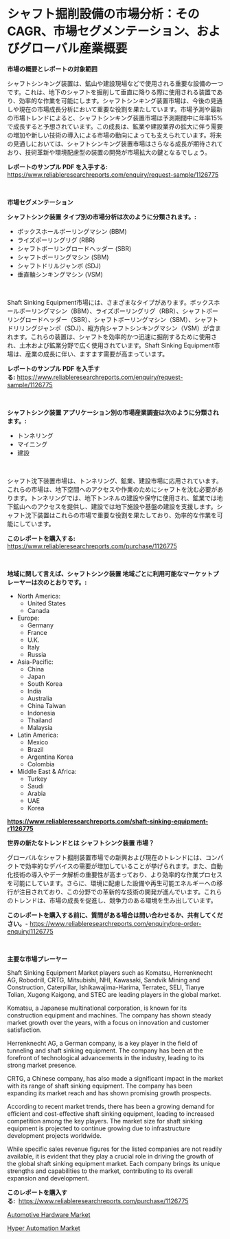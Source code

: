 <p><h1>シャフト掘削設備の市場分析：そのCAGR、市場セグメンテーション、およびグローバル産業概要</h1></p><p><strong>市場の概要とレポートの対象範囲</strong></p>
<p><p>シャフトシンキング装置は、鉱山や建設現場などで使用される重要な設備の一つです。これは、地下のシャフトを掘削して垂直に降りる際に使用される装置であり、効率的な作業を可能にします。シャフトシンキング装置市場は、今後の見通しや現在の市場成長分析において重要な役割を果たしています。市場予測や最新の市場トレンドによると、シャフトシンキング装置市場は予測期間中に年率15%で成長すると予想されています。この成長は、鉱業や建設業界の拡大に伴う需要の増加や新しい技術の導入による市場の動向によっても支えられています。将来の見通しにおいては、シャフトシンキング装置市場はさらなる成長が期待されており、技術革新や環境配慮型の装置の開発が市場拡大の鍵となるでしょう。</p></p>
<p><strong>レポートのサンプル PDF を入手する:</strong> <a href="https://www.reliableresearchreports.com/enquiry/request-sample/1126775">https://www.reliableresearchreports.com/enquiry/request-sample/1126775</a></p>
<p>&nbsp;</p>
<p><strong>市場セグメンテーション</strong></p>
<p><strong>シャフトシンク装置 タイプ別の市場分析は次のように分類されます。:</strong></p>
<p><ul><li>ボックスホールボーリングマシン (BBM)</li><li>ライズボーリングリグ (RBR)</li><li>シャフトボーリングロードヘッダー (SBR)</li><li>シャフトボーリングマシン (SBM)</li><li>シャフトドリルジャンボ (SDJ)</li><li>垂直軸シンキングマシン (VSM)</li></ul></p>
<p>&nbsp;</p>
<p><p>Shaft Sinking Equipment市場には、さまざまなタイプがあります。ボックスホールボーリングマシン（BBM）、ライズボーリングリグ（RBR）、シャフトボーリングロードヘッダー（SBR）、シャフトボーリングマシン（SBM）、シャフトドリリングジャンボ（SDJ）、縦方向シャフトシンキングマシン（VSM）が含まれます。これらの装置は、シャフトを効率的かつ迅速に掘削するために使用され、土木および鉱業分野で広く使用されています。Shaft Sinking Equipment市場は、産業の成長に伴い、ますます需要が高まっています。</p></p>
<p><strong>レポートのサンプル PDF を入手する:</strong>&nbsp;<a href="https://www.reliableresearchreports.com/enquiry/request-sample/1126775">https://www.reliableresearchreports.com/enquiry/request-sample/1126775</a></p>
<p>&nbsp;</p>
<p><strong> シャフトシンク装置 アプリケーション別の市場産業調査は次のように分類されます。:</strong></p>
<p><ul><li>トンネリング</li><li>マイニング</li><li>建設</li></ul></p>
<p>&nbsp;</p>
<p><p>シャフト沈下装置市場は、トンネリング、鉱業、建設市場に応用されています。これらの市場は、地下空間へのアクセスや作業のためにシャフトを沈む必要があります。トンネリングでは、地下トンネルの建設や保守に使用され、鉱業では地下鉱山へのアクセスを提供し、建設では地下施設や基盤の建設を支援します。シャフト沈下装置はこれらの市場で重要な役割を果たしており、効率的な作業を可能にしています。</p></p>
<p><strong>このレポートを購入する:</strong>&nbsp; <a href="https://www.reliableresearchreports.com/purchase/1126775">https://www.reliableresearchreports.com/purchase/1126775</a></p>
<p>&nbsp;</p>
<p><strong>地域に関して言えば、シャフトシンク装置 地域ごとに利用可能なマーケットプレーヤーは次のとおりです。:</strong></p>
<p><ul>
    <li>
        North America:
        <ul>
            <li>United States</li>
            <li>Canada</li>
        </ul>
    </li>
    <li>
        Europe:
        <ul>
            <li>Germany</li>
            <li>France</li>
            <li>U.K.</li>
            <li>Italy</li>
            <li>Russia</li>
        </ul>
    </li>
    <li>
        Asia-Pacific:
        <ul>
            <li>China</li>
            <li>Japan</li>
            <li>South Korea</li>
            <li>India</li>
            <li>Australia</li>
            <li>China Taiwan</li>
            <li>Indonesia</li>
            <li>Thailand</li>
            <li>Malaysia</li>
        </ul>
    </li>
    <li>
        Latin America:
        <ul>
            <li>Mexico</li>
            <li>Brazil</li>
            <li>Argentina Korea</li>
            <li>Colombia</li>
        </ul>
    </li>
    <li>
        Middle East & Africa:
        <ul>
            <li>Turkey</li>
            <li>Saudi</li>
            <li>Arabia</li>
            <li>UAE</li>
            <li>Korea</li>
        </ul>
    </li>
    </ul></p>
<p><strong><a href="https://www.reliableresearchreports.com/shaft-sinking-equipment-r1126775">https://www.reliableresearchreports.com/shaft-sinking-equipment-r1126775</a></strong>&nbsp;</p>
<p><strong>世界の新たなトレンドとは シャフトシンク装置 市場？</strong></p>
<p><p>グローバルなシャフト掘削装置市場での新興および現在のトレンドには、コンパクトで効率的なデバイスの需要が増加していることが挙げられます。また、自動化技術の導入やデータ解析の重要性が高まっており、より効率的な作業プロセスを可能にしています。さらに、環境に配慮した設備や再生可能エネルギーへの移行が注目されており、この分野での革新的な技術の開発が進んでいます。これらのトレンドは、市場の成長を促進し、競争力のある環境を生み出しています。</p></p>
<p><strong>このレポートを購入する前に、質問がある場合は問い合わせるか、共有してください。</strong>- <a href="https://www.reliableresearchreports.com/enquiry/pre-order-enquiry/1126775">https://www.reliableresearchreports.com/enquiry/pre-order-enquiry/1126775</a></p>
<p>&nbsp;</p>
<p><strong>主要な市場プレーヤー</strong></p>
<p><p>Shaft Sinking Equipment Market players such as Komatsu, Herrenknecht AG, Robodrill, CRTG, Mitsubishi, NHI, Kawasaki, Sandvik Mining and Construction, Caterpillar, Ishikawajima-Harima, Terratec, SELI, Tianye Tolian, Xugong Kaigong, and STEC are leading players in the global market.</p><p>Komatsu, a Japanese multinational corporation, is known for its construction equipment and machines. The company has shown steady market growth over the years, with a focus on innovation and customer satisfaction.</p><p>Herrenknecht AG, a German company, is a key player in the field of tunneling and shaft sinking equipment. The company has been at the forefront of technological advancements in the industry, leading to its strong market presence.</p><p>CRTG, a Chinese company, has also made a significant impact in the market with its range of shaft sinking equipment. The company has been expanding its market reach and has shown promising growth prospects.</p><p>According to recent market trends, there has been a growing demand for efficient and cost-effective shaft sinking equipment, leading to increased competition among the key players. The market size for shaft sinking equipment is projected to continue growing due to infrastructure development projects worldwide.</p><p>While specific sales revenue figures for the listed companies are not readily available, it is evident that they play a crucial role in driving the growth of the global shaft sinking equipment market. Each company brings its unique strengths and capabilities to the market, contributing to its overall expansion and development.</p></p>
<p><strong>このレポートを購入する:</strong>&nbsp;&nbsp;<a href="https://www.reliableresearchreports.com/purchase/1126775">https://www.reliableresearchreports.com/purchase/1126775</a></p>
<p><p><a href="https://github.com/Hazelklievgspy6vdcsmu106w/Market-Research-Report-List-2/blob/main/automotive-hardware-market.md">Automotive Hardware Market</a></p><p><a href="https://github.com/lubmix/Market-Research-Report-List-2/blob/main/hyper-automation-market.md">Hyper Automation Market</a></p></p>
